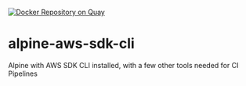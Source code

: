 [![Docker Repository on Quay](https://quay.io/repository/realeyes/alpine-aws-sdk-cli/status "Docker Repository on Quay")](https://quay.io/repository/realeyes/alpine-aws-sdk-cli)

# alpine-aws-sdk-cli
Alpine with AWS SDK CLI installed, with a few other tools needed for CI Pipelines
